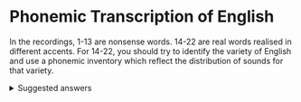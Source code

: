 # Phonemic Transcription of English

In the recordings, 1-13 are nonsense words. 14-22 are real words realised in different accents.
For 14-22, you should try to identify the variety of English and use a phonemic inventory which reflect the distribution of sounds for that variety.

<details>
<summary>Suggested answers</summary>

| #  | suggested answer | comment                                                       |
|---:|-----------------:|---------------------------------------------------------------|
| 1.  | /θaŋð/          | /θæŋð/ (ELT convention)                                       |
| 3.  | /spɹaʊp/        |                                                               |
| 4.  | /plɛst/         |                                                               |
| 5.  | /ʒaʊv/          |                                                               |
| 6.  | /jəʊŋ/          |                                                               |
| 7.  | /ɹʊlt/          |                                                               |
| 8.  | /luŋ/           |                                                               |
| 9.  | /ʃɑɹg/          |                                                               |
| 10. | /tʃɔŋks/        |                                                               |
| 11. | /spɒŋz/         |                                                               |
| 12. | /falm/          |                                                               |
| 13. | /dɔɪts/         |                                                               |
| 14. | /ʃɛdð/          |                                                               |
| 15. | /pɑm/           | /pɑːm/ (ELT convention)                                       |
| 16. | /kɒʊt/          |                                                               |
| 17. | /fɑ/            | pr /faː/ (ELT convention)                                     |
| 18. | /t̪ɪk/           | (contrastive with /t/ in sIE, not a fricative)                |
| 19. | /skʌlpt/        |                                                               |
| 20. | /bʊs/           | or /bʌs/ /ʊ/ preferred, but there is not FOOT/STRUT contrast) |
| 21. | /hæɹi/          |                                                               |
| 22. | /bʌtəɹ/         | or /bʌtɚ/ (if rhotic schwa is treated as a phoneme)           |

</details>
